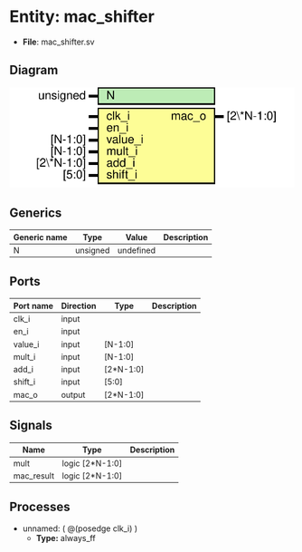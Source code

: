 
# Entity: mac_shifter 
- **File**: mac_shifter.sv

## Diagram
![Diagram](mac_shifter.svg "Diagram")
## Generics

| Generic name | Type     | Value     | Description |
| ------------ | -------- | --------- | ----------- |
| N            | unsigned | undefined |             |

## Ports

| Port name | Direction | Type      | Description |
| --------- | --------- | --------- | ----------- |
| clk_i     | input     |           |             |
| en_i      | input     |           |             |
| value_i   | input     | [N-1:0]   |             |
| mult_i    | input     | [N-1:0]   |             |
| add_i     | input     | [2*N-1:0] |             |
| shift_i   | input     | [5:0]     |             |
| mac_o     | output    | [2*N-1:0] |             |

## Signals

| Name       | Type            | Description |
| ---------- | --------------- | ----------- |
| mult       | logic [2*N-1:0] |             |
| mac_result | logic [2*N-1:0] |             |

## Processes
- unnamed: ( @(posedge clk_i) )
  - **Type:** always_ff

